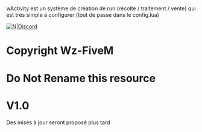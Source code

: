 #

wActivity est un système de création de run (récolte / traitement / vente) qui est très simple à configurer (tout de passe dans le config.lua)

[![N|Discord](https://img.shields.io/discord/731533946059489400?color=green&label=Discord&style=flat-square)](https://discord.gg/fivedev)

# Copyright Wz-FiveM
# Do Not Rename this resource
# V1.0

Des mises à jour seront proposé plus tard

